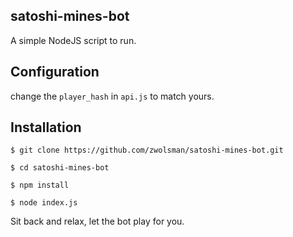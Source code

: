## satoshi-mines-bot
A simple NodeJS script to run.

## Configuration
change the `player_hash` in `api.js` to match yours.

## Installation
`$ git clone https://github.com/zwolsman/satoshi-mines-bot.git`

`$ cd satoshi-mines-bot`

`$ npm install`

`$ node index.js`

Sit back and relax, let the bot play for you.